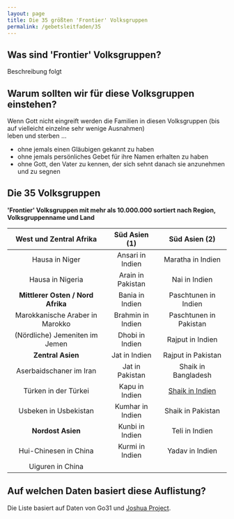 ```yaml
---
layout: page
title: Die 35 größten 'Frontier' Volksgruppen
permalink: /gebetsleitfaden/35
---
```

## Was sind 'Frontier' Volksgruppen?
Beschreibung folgt

## Warum sollten wir für diese Volksgruppen einstehen?
Wenn Gott nicht eingreift werden die Familien in diesen Volksgruppen (bis auf vielleicht einzelne sehr wenige Ausnahmen)  
leben und sterben ...
* ohne jemals einen Gläubigen gekannt zu haben
* ohne jemals persönliches Gebet für ihre Namen erhalten zu haben
* ohne Gott, den Vater zu kennen, der sich sehnt danach sie anzunehmen und zu segnen

## Die 35 Volksgruppen

**'Frontier' Volksgruppen mit mehr als 10.000.000 sortiert nach Region, Volksgruppenname und Land**

|  **West und Zentral Afrika**  	      | **Süd Asien (1)** 	| **Süd Asien (2)** 	|
|:-----------------------------:	      |:-----------------:	|:-----------------:	|
| Hausa in Niger                	      | Ansari in Indien  	| Maratha in Indien |
| Hausa in Nigeria              	      | Arain in Pakistan  	| Nai in Indien                   	|
| **Mittlerer Osten / Nord Afrika**     | Bania in Indien    	| Paschtunen in Indien                  	|
| Marokkanische Araber in Marokko	      | Brahmin in Indien  	| Paschtunen in Pakistan                  	|
| (Nördliche) Jemeniten im Jemen 	      | Dhobi in Indien    	| Rajput in Indien                  	|
|       **Zentral Asien**       	      | Jat in Indien     	| Rajput in Pakistan                  	|
| Aserbaidschaner im Iran        	      | Jat in Pakistan    	| Shaik in Bangladesh                  	|
| Türken in der Türkei          	      | Kapu in Indien     	| [Shaik in Indien](/volksgruppen/shaikh_in_indien)  	|
| Usbeken in Usbekistan          	      | Kumhar in Indien   	| Shaik in Pakistan                  	|
|       **Nordost Asien**       	      | Kunbi in Indien    	| Teli in Indien                  	|
| Hui-Chinesen in China          	      | Kurmi in Indien   	| Yadav in Indien                  	|
| Uiguren  in China              	      |                   	|                   	|

## Auf welchen Daten basiert diese Auflistung?
Die Liste basiert auf Daten von Go31 und <a href="https://joshuaproject.net">Joshua Project</a>.
